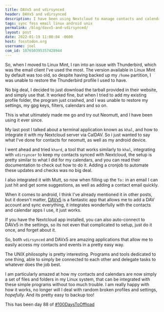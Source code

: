 ```yaml
---
title: DAVx5 and vdirsynced
header: DAVx5 and vdirsynced
description: I have been using Nextcloud to manage contacts and calendar events, but I wanted to talk about what I do to access them both in my laptop and android devices
tags: sync foss email linux android unix
permalink: /blog/davx5-and-vdirsynced/
layout: post
date: 2022-01-19 11:00:04 -0600
host: fosstodon.org
username: joel
com_id: 107650395357428944
---
```


So, when I moved to Linux Mint, I ran into an issue with Thunderbird, which was the email client I've used the most. The version available in Linux Mint by default was too old, so despite having backed up my `/home` partition, I was unable to restore the Thunderbird profile I used to have.

No big deal, I decided to just download the tarball provided in their website, and simply use that. It worked fine, but when I tried to add my existing profile folder, the program just crashed, and I was unable to restore my settings, my gpg keys, filters, calendars and so on.

This is what ultimately made me go and try out Neomutt, and I have been using it ever since.

My last post I talked about a terminal application known as `khal`, and how to integrate it with my Nextcloud server via CalDAV. So i just wanted to say what I've done for contacts for neomutt, as well as my android device.

I went ahead and tried `khard`, a tool that works similarly to `khal`, integrating with `vdirsyncer` to keep my contacts synced with Nextcloud, the setup is pretty similar to what I did for my calendars, and you can read their documentation to check out how to do it. Adding a cronjob to automate these updates and checks was no big deal.

I also integrated it with Mutt, so now when filling up the `To:` in an email I can just hit <Tab> and get some suggestions, as well as adding a contact email quickly. 

When it comes to android, I think I've already mentioned it in other posts, but it doesn't matter, [DAVx5](https://www.davx5.com/) is a fantastic app that allows me to add a DAV account and sync everything, it integrates wonderfully with the contacts and calendar apps I use, it just works.

If you have the Nextcloud app installed, you can also auto-connect to DAVx5 in the settings, so its not even that complicated to setup, just do it once, and forget about it.

So, both `vdirsynced` and DAVx5 are amazing applications that allow me to easily access my contacts and events in a pretty easy way.

The UNIX philosophy is pretty interesting. Programs and tools dedicated to one thing, able to simply be connected to each other and delegate tasks to whatever does the job best.

I am particularly amazed at how my contacts and calendars are now simply a set of files and folders in my Linux system, that can be integrated with these simple programs without too much trouble. I am really happy with how it works, no longer will I deal with random broken profiles and settings, *hopefully.* And its pretty easy to backup too!

This has been day 88 of [#100DaysToOffload](https://100daystooffload.com)
